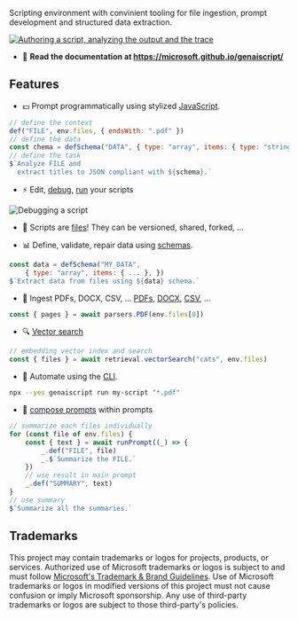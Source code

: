 Scripting environment with convinient tooling for file ingestion, prompt development and structured data extraction.

[![Authoring a script, analyzing the output and the trace](https://microsoft.github.io/genaiscript/images/visual-studio-code.png)](https://microsoft.github.io/genaiscript/images/visual-studio-code.png)

-   👀 **Read the documentation at https://microsoft.github.io/genaiscript/**

## Features

-   💵 Prompt programmatically using stylized [JavaScript](https://microsoft.github.io/genaiscript/genaiscript/reference/scripts/).

```js
// define the context
def("FILE", env.files, { endsWith: ".pdf" })
// define the data
const chema = defSchema("DATA", { type: "array", items: { type: "string" } })
// define the task
$`Analyze FILE and
  extract titles to JSON compliant with ${schema}.`
```

-   ⚡️ Edit, [debug](https://microsoft.github.io/genaiscript/genaiscript/getting-started/debugging-scripts/), [run](https://microsoft.github.io/genaiscript/genaiscript/getting-started/running-scripts/) your scripts

![Debugging a script](https://microsoft.github.io/genaiscript/images/vscode-debugger.png)

-   📁 Scripts are [files](https://microsoft.github.io/genaiscript/reference/scripts/)! They can be versioned, shared, forked, ...

-   📊 Define, validate, repair data using [schemas](https://microsoft.github.io/genaiscript/reference/scripts/schemas).

```js wrap
const data = defSchema("MY_DATA",
    { type: "array", items: { ... }, })
$`Extract data from files using ${data} schema.`
```

-   📄 Ingest PDFs, DOCX, CSV, ...
    [PDFs](https://microsoft.github.io/genaiscript/reference/scripts/pdf),
    [DOCX](https://microsoft.github.io/genaiscript/reference/scripts/docx),
    [CSV](https://microsoft.github.io/genaiscript/reference/scripts/csv), ...

```js
const { pages } = await parsers.PDF(env.files[0])
```

-   🔍 [Vector search](https://microsoft.github.io/genaiscript/reference/scripts/vector-search/)

```js wrap
// embedding vector index and search
const { files } = await retrieval.vectorSearch("cats", env.files)
```

-   🚀 Automate using the [CLI](https://microsoft.github.io/genaiscript/reference/cli).

```bash frame="none" wrap
npx --yes genaiscript run my-script "*.pdf"
```

-   👯 [compose prompts](https://microsoft.github.io/genaiscript/reference/scripts/inline-prompts/) within prompts

```js wrap
// summarize each files individually
for (const file of env.files) {
    const { text } = await runPrompt((_) => {
        _.def("FILE", file)
        _.$`Summarize the FILE.`
    })
    // use result in main prompt
    _.def("SUMMARY", text)
}
// use summary
$`Summarize all the summaries.`
```

## Trademarks

This project may contain trademarks or logos for projects, products, or services. Authorized use of Microsoft
trademarks or logos is subject to and must follow
[Microsoft's Trademark & Brand Guidelines](https://www.microsoft.com/en-us/legal/intellectualproperty/trademarks/usage/general).
Use of Microsoft trademarks or logos in modified versions of this project must not cause confusion or imply Microsoft sponsorship.
Any use of third-party trademarks or logos are subject to those third-party's policies.
